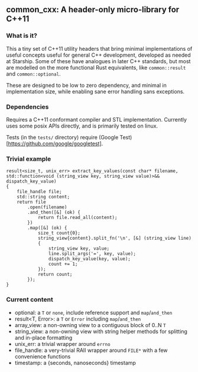 common_cxx: A header-only micro-library for C++11
-------------------------------------------------

### What is it?

This a tiny set of C++11 utility headers that bring minimal
implementations of useful concepts useful for general C++
development, developed as needed at Starship. Some of these
have analogues in later C++ standards, but most are modelled on
the more functional Rust equivalents, like `common::result` and
`common::optional`.

These are designed to be low to zero dependency, and minimal
in implementation size, while enabling sane error handling
sans exceptions.

### Dependencies

Requires a C++11 conformant compiler and STL implementation.
Currently uses some posix APIs directly, and is primarily
tested on linux.

Tests (in the `tests/` directory) require
(Google Test)[https://github.com/google/googletest].

### Trivial example

```
result<size_t, unix_err> extract_key_values(const char* filename, std::function<void (string_view key, string_view value)>&& dispatch_key_value)
{
    file_handle file;
    std::string content;
    return file
        .open(filename)
        .and_then([&] (ok) {
            return file.read_all(content);
        })
        .map([&] (ok) {
            size_t count{0};
            string_view{content}.split_fn('\n', [&] (string_view line)
            {
                string_view key, value;
                line.split_args('=', key, value);
                dispatch_key_value(key, value);
                count += 1;
            });
            return count;
        });
}
```

### Current content

* optional<T>: a `T` or `none`, include reference support and `map`/`and_then`
* result<T, Error>: a `T` or `Error` including `map`/`and_then`
* array_view<T>: a non-owning view to a contiguous block of 0..N `T`
* string_view<T>: a non-owning view with string helper methods for splitting and in-place formatting
* unix_err: a trivial wrapper around `errno`
* file_handle: a very-trivial RAII wrapper around `FILE*` with a few convenience functions
* timestamp: a {seconds, nanoseconds} timestamp

